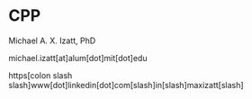 # CPP

Michael A. X. Izatt, PhD

michael.izatt[at]alum[dot]mit[dot]edu

https[colon slash slash]www[dot]linkedin[dot]com[slash]in[slash]maxizatt[slash]
